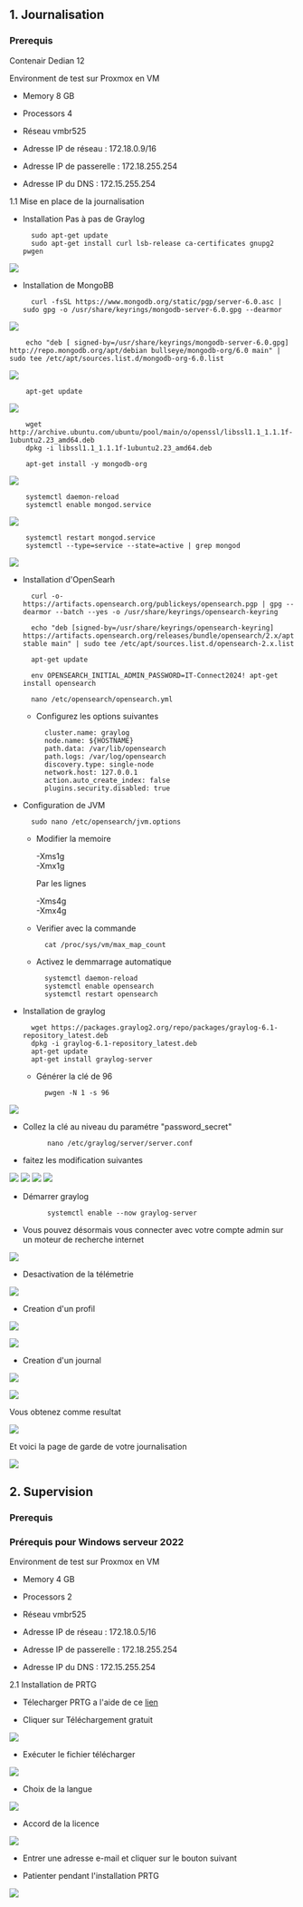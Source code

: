 ## 1. Journalisation 

### Prerequis 

Contenair Dedian 12

Environment de test sur Proxmox en VM

* Memory      8 GB
    
* Processors  4
    
* Réseau      vmbr525

* Adresse IP de réseau     : 172.18.0.9/16 
  
* Adresse IP de passerelle : 172.18.255.254 
  
* Adresse IP du DNS        : 172.15.255.254 


1.1 Mise en place de la journalisation 

- Installation Pas à pas de Graylog

        sudo apt-get update
        sudo apt-get install curl lsb-release ca-certificates gnupg2 pwgen

![](../Ressources/S06/s06_Graylog_install05.png)

- Installation de MongoBB

        curl -fsSL https://www.mongodb.org/static/pgp/server-6.0.asc | sudo gpg -o /usr/share/keyrings/mongodb-server-6.0.gpg --dearmor  

![](../Ressources/S06/s06_Graylog_install06.png)

        echo "deb [ signed-by=/usr/share/keyrings/mongodb-server-6.0.gpg] http://repo.mongodb.org/apt/debian bullseye/mongodb-org/6.0 main" | sudo tee /etc/apt/sources.list.d/mongodb-org-6.0.list

![](../Ressources/S06/s06_Graylog_install01.png)

        apt-get update

![](../Ressources/S06/s06_Graylog_install02.png)

        wget http://archive.ubuntu.com/ubuntu/pool/main/o/openssl/libssl1.1_1.1.1f-1ubuntu2.23_amd64.deb
        dpkg -i libssl1.1_1.1.1f-1ubuntu2.23_amd64.deb

        apt-get install -y mongodb-org

![](../Ressources/S06/s06_Graylog_install08.png)

        systemctl daemon-reload
        systemctl enable mongod.service

![](../Ressources/S06/s06_Graylog_install10.png)

        systemctl restart mongod.service
        systemctl --type=service --state=active | grep mongod

![](../Ressources/S06/s06_Graylog_install12.png)

- Installation d'OpenSearh

        curl -o- https://artifacts.opensearch.org/publickeys/opensearch.pgp | gpg --dearmor --batch --yes -o /usr/share/keyrings/opensearch-keyring  

        echo "deb [signed-by=/usr/share/keyrings/opensearch-keyring] https://artifacts.opensearch.org/releases/bundle/opensearch/2.x/apt stable main" | sudo tee /etc/apt/sources.list.d/opensearch-2.x.list

        apt-get update

        env OPENSEARCH_INITIAL_ADMIN_PASSWORD=IT-Connect2024! apt-get install opensearch

        nano /etc/opensearch/opensearch.yml

    - Configurez les options suivantes 

            cluster.name: graylog
            node.name: ${HOSTNAME}
            path.data: /var/lib/opensearch
            path.logs: /var/log/opensearch
            discovery.type: single-node
            network.host: 127.0.0.1
            action.auto_create_index: false
            plugins.security.disabled: true

- Configuration de JVM

        sudo nano /etc/opensearch/jvm.options

    - Modifier la memoire

        -Xms1g \
        -Xmx1g

        Par les lignes 

        -Xms4g \
        -Xmx4g

    - Verifier avec la commande 

            cat /proc/sys/vm/max_map_count

    - Activez le demmarrage automatique 

            systemctl daemon-reload
            systemctl enable opensearch
            systemctl restart opensearch


- Installation de graylog 

        wget https://packages.graylog2.org/repo/packages/graylog-6.1-repository_latest.deb
        dpkg -i graylog-6.1-repository_latest.deb
        apt-get update
        apt-get install graylog-server

    - Générer la clé de 96 

            pwgen -N 1 -s 96

![](../Ressources/S06/S06_Graylog_key01.png)


- Collez la clé au niveau du paramétre "password_secret"


            nano /etc/graylog/server/server.conf

- faitez les modification suivantes

![](../Ressources/S06/S06_conf_graylog1.png)
![](../Ressources/S06/S06_conf_graylog2.png)
![](../Ressources/S06/S06_conf_graylog3.png)
![](../Ressources/S06/S06_conf_graylog4.png)


- Démarrer graylog


            systemctl enable --now graylog-server

- Vous pouvez désormais vous connecter avec votre compte admin sur un moteur de recherche internet 

![](../Ressources/S06/S06_Page_Graylog.png)

- Desactivation de la télémetrie 

![](../Ressources/S06/S06_desactivation_de_la_télemetie.png)

- Creation d'un profil

![](../Ressources/S06/S06_Crée_un_profil.png)

![](../Ressources/S06/S06_New_profil.png)

- Creation d'un journal 

![](../Ressources/S06/S06_GELF_UDP.png)

![](../Ressources/S06/S06_onglet_de_parametrage.png)

Vous obtenez comme resultat

![](../Ressources/S06/S06_resultat.png)

Et voici la page de garde de votre journalisation

![](../Ressources/S06/S06_journalisation.png)



## 2. Supervision 

### Prerequis 

### Prérequis pour Windows serveur 2022

Environment de test sur Proxmox en VM

* Memory      4 GB
    
* Processors  2
    
* Réseau      vmbr525

* Adresse IP de réseau     : 172.18.0.5/16 
  
* Adresse IP de passerelle : 172.18.255.254 
  
* Adresse IP du DNS        : 172.15.255.254 

2.1 Installation de PRTG

- Télecharger PRTG a l'aide de ce [lien](https://www.paessler.com/fr) 

- Cliquer sur Téléchargement gratuit 

![](../Ressources/S06/S06_Key_PRTG.png)

- Exécuter le fichier télécharger 

![](../Ressources/S06/S06_PRTG_.EXE.png)

- Choix de la langue

![](../Ressources/S06/S06_PRTG_choix_langue.png)

- Accord de la licence

![](../Ressources/S06/S06_PRTG_accord_de_licence.png)

- Entrer une adresse e-mail et cliquer sur le bouton suivant

- Patienter pendant l'installation PRTG

![](../)